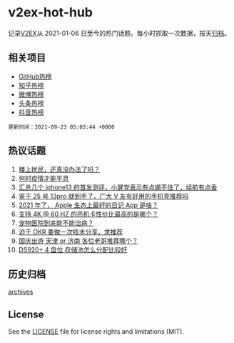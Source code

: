# v2ex-hot-hub

 记录[V2EX](https://www.v2ex.com/)从 2021-01-06 日至今的热门话题。每小时抓取一次数据，按天[归档](archives)。
 
 ## 相关项目

- [GitHub热榜](https://github.com/snaildev/github-hot-hub)
- [知乎热榜](https://github.com/snaildev/zhihu-hot-hub)
- [微博热榜](https://github.com/snaildev/weibo-hot-hub)
- [头条热榜](https://github.com/snaildev/toutiao-hot-hub)
- [抖音热榜](https://github.com/snaildev/douyin-hot-hub)


 `更新时间：2021-09-23 05:03:44 +0800`

## 热议话题

1. [楼上扰民，还真没办法了吗？](https://www.v2ex.com/t/803299)
1. [何时疫情才能平息](https://www.v2ex.com/t/803300)
1. [汇总几个 iphone13 的首发测评，小屏党表示有点绷不住了，续航有点香](https://www.v2ex.com/t/803266)
1. [鉴于 25 号 13pro 就到手了，广大 V 友有好用的手机壳推荐吗](https://www.v2ex.com/t/803288)
1. [2021 年了， Apple 生态上最好的日记 App 是啥？](https://www.v2ex.com/t/803289)
1. [支持 4K @ 60 HZ 的亮机卡性价比最高的是哪个？](https://www.v2ex.com/t/803357)
1. [宠物医院到底能不能治病？](https://www.v2ex.com/t/803284)
1. [迫于 OKR 要做一次技术分享，求推荐](https://www.v2ex.com/t/803296)
1. [国庆出游 天津 or 济南 各位老哥推荐哪个？](https://www.v2ex.com/t/803344)
1. [DS920+ 4 盘位 存储池怎么分配比较好](https://www.v2ex.com/t/803273)

## 历史归档

[archives](archives)

## License

See the [LICENSE](LICENSE) file for license rights and limitations (MIT).
